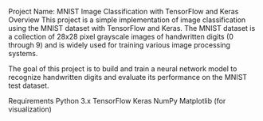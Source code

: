 
Project Name: MNIST Image Classification with TensorFlow and Keras
Overview
This project is a simple implementation of image classification using the MNIST dataset with TensorFlow and Keras. The MNIST dataset is a collection of 28x28 pixel grayscale images of handwritten digits (0 through 9) and is widely used for training various image processing systems.

The goal of this project is to build and train a neural network model to recognize handwritten digits and evaluate its performance on the MNIST test dataset.

Requirements
Python 3.x
TensorFlow
Keras
NumPy
Matplotlib (for visualization)
